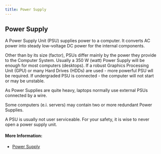 ```yaml
---
title: Power Supply
---
```

## Power Supply

A Power Supply Unit (PSU) supplies power to a computer. It converts AC power into steady low-voltage DC power for the internal components. 

Other than by its size (factor), PSUs differ mainly by the power they provide to the Computer System. Usually a 350 W (watt) Power Supply will be enough for most computers (desktops). If a robust Graphics Processing Unit (GPU) or many Hard Drives (HDDs) are used - more powerful PSU wll be required. If undergraded PSU is connected - the computer will not start or may be unstable.

As Power Supplies are quite heavy, laptops normally use external PSUs connected by a wire.

Some computers (e.i. servers) may contain two or more redundant Power Supplies. 

A PSU is usually not user serviceable. For your safety, it is wise to never open a power supply unit.
#### More Information:
<!-- Please add any articles you think might be helpful to read before writing the article -->
* <a href='https://en.wikipedia.org/wiki/Power_supply_unit_(computer)' target='_blank' rel='nofollow'>Power Supply</a>
